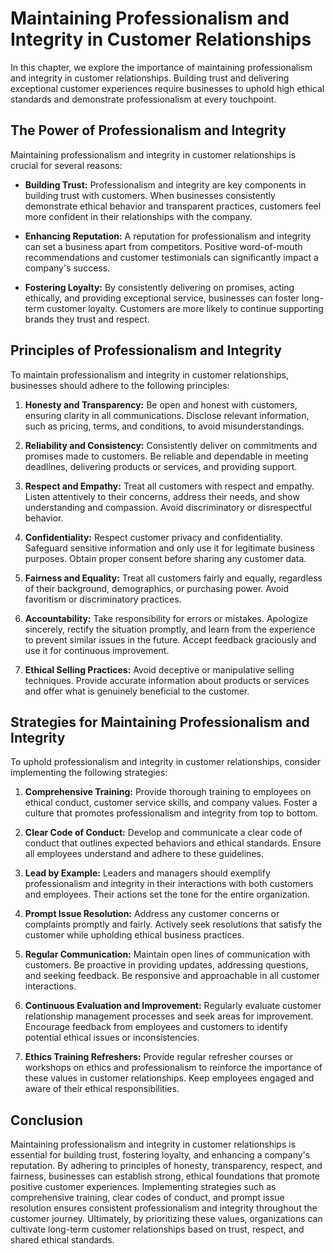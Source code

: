 Maintaining Professionalism and Integrity in Customer Relationships
============================================================================

In this chapter, we explore the importance of maintaining professionalism and integrity in customer relationships. Building trust and delivering exceptional customer experiences require businesses to uphold high ethical standards and demonstrate professionalism at every touchpoint.

**The Power of Professionalism and Integrity**
----------------------------------------------

Maintaining professionalism and integrity in customer relationships is crucial for several reasons:

* **Building Trust:** Professionalism and integrity are key components in building trust with customers. When businesses consistently demonstrate ethical behavior and transparent practices, customers feel more confident in their relationships with the company.

* **Enhancing Reputation:** A reputation for professionalism and integrity can set a business apart from competitors. Positive word-of-mouth recommendations and customer testimonials can significantly impact a company's success.

* **Fostering Loyalty:** By consistently delivering on promises, acting ethically, and providing exceptional service, businesses can foster long-term customer loyalty. Customers are more likely to continue supporting brands they trust and respect.

**Principles of Professionalism and Integrity**
-----------------------------------------------

To maintain professionalism and integrity in customer relationships, businesses should adhere to the following principles:

1. **Honesty and Transparency:** Be open and honest with customers, ensuring clarity in all communications. Disclose relevant information, such as pricing, terms, and conditions, to avoid misunderstandings.

2. **Reliability and Consistency:** Consistently deliver on commitments and promises made to customers. Be reliable and dependable in meeting deadlines, delivering products or services, and providing support.

3. **Respect and Empathy:** Treat all customers with respect and empathy. Listen attentively to their concerns, address their needs, and show understanding and compassion. Avoid discriminatory or disrespectful behavior.

4. **Confidentiality:** Respect customer privacy and confidentiality. Safeguard sensitive information and only use it for legitimate business purposes. Obtain proper consent before sharing any customer data.

5. **Fairness and Equality:** Treat all customers fairly and equally, regardless of their background, demographics, or purchasing power. Avoid favoritism or discriminatory practices.

6. **Accountability:** Take responsibility for errors or mistakes. Apologize sincerely, rectify the situation promptly, and learn from the experience to prevent similar issues in the future. Accept feedback graciously and use it for continuous improvement.

7. **Ethical Selling Practices:** Avoid deceptive or manipulative selling techniques. Provide accurate information about products or services and offer what is genuinely beneficial to the customer.

**Strategies for Maintaining Professionalism and Integrity**
------------------------------------------------------------

To uphold professionalism and integrity in customer relationships, consider implementing the following strategies:

1. **Comprehensive Training:** Provide thorough training to employees on ethical conduct, customer service skills, and company values. Foster a culture that promotes professionalism and integrity from top to bottom.

2. **Clear Code of Conduct:** Develop and communicate a clear code of conduct that outlines expected behaviors and ethical standards. Ensure all employees understand and adhere to these guidelines.

3. **Lead by Example:** Leaders and managers should exemplify professionalism and integrity in their interactions with both customers and employees. Their actions set the tone for the entire organization.

4. **Prompt Issue Resolution:** Address any customer concerns or complaints promptly and fairly. Actively seek resolutions that satisfy the customer while upholding ethical business practices.

5. **Regular Communication:** Maintain open lines of communication with customers. Be proactive in providing updates, addressing questions, and seeking feedback. Be responsive and approachable in all customer interactions.

6. **Continuous Evaluation and Improvement:** Regularly evaluate customer relationship management processes and seek areas for improvement. Encourage feedback from employees and customers to identify potential ethical issues or inconsistencies.

7. **Ethics Training Refreshers:** Provide regular refresher courses or workshops on ethics and professionalism to reinforce the importance of these values in customer relationships. Keep employees engaged and aware of their ethical responsibilities.

**Conclusion**
--------------

Maintaining professionalism and integrity in customer relationships is essential for building trust, fostering loyalty, and enhancing a company's reputation. By adhering to principles of honesty, transparency, respect, and fairness, businesses can establish strong, ethical foundations that promote positive customer experiences. Implementing strategies such as comprehensive training, clear codes of conduct, and prompt issue resolution ensures consistent professionalism and integrity throughout the customer journey. Ultimately, by prioritizing these values, organizations can cultivate long-term customer relationships based on trust, respect, and shared ethical standards.
